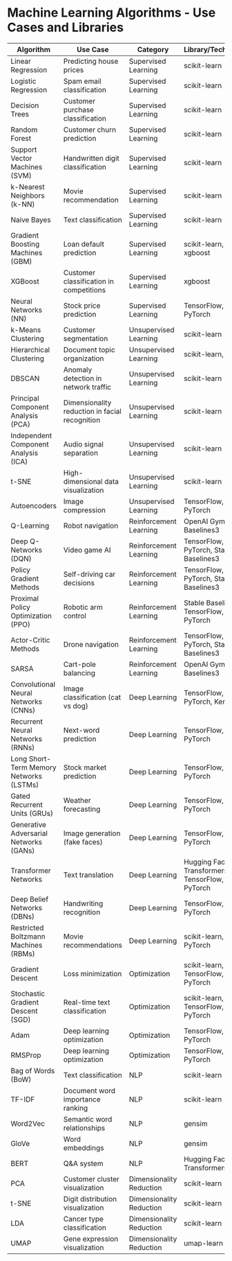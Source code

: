 # Machine Learning Algorithms - Use Cases and Libraries

| **Algorithm**                      | **Use Case**                                  | **Category**               | **Library/Technology**               |
|-------------------------------------|-----------------------------------------------|----------------------------|--------------------------------------|
| Linear Regression                   | Predicting house prices                       | Supervised Learning         | scikit-learn                        |
| Logistic Regression                 | Spam email classification                    | Supervised Learning         | scikit-learn                        |
| Decision Trees                      | Customer purchase classification              | Supervised Learning         | scikit-learn                        |
| Random Forest                       | Customer churn prediction                     | Supervised Learning         | scikit-learn                        |
| Support Vector Machines (SVM)       | Handwritten digit classification              | Supervised Learning         | scikit-learn                        |
| k-Nearest Neighbors (k-NN)          | Movie recommendation                          | Supervised Learning         | scikit-learn                        |
| Naive Bayes                         | Text classification                           | Supervised Learning         | scikit-learn                        |
| Gradient Boosting Machines (GBM)    | Loan default prediction                       | Supervised Learning         | scikit-learn, xgboost               |
| XGBoost                             | Customer classification in competitions       | Supervised Learning         | xgboost                             |
| Neural Networks (NN)                | Stock price prediction                        | Supervised Learning         | TensorFlow, PyTorch                 |
| k-Means Clustering                  | Customer segmentation                         | Unsupervised Learning       | scikit-learn                        |
| Hierarchical Clustering             | Document topic organization                   | Unsupervised Learning       | scikit-learn, SciPy                 |
| DBSCAN                              | Anomaly detection in network traffic          | Unsupervised Learning       | scikit-learn                        |
| Principal Component Analysis (PCA)  | Dimensionality reduction in facial recognition| Unsupervised Learning       | scikit-learn                        |
| Independent Component Analysis (ICA)| Audio signal separation                       | Unsupervised Learning       | scikit-learn                        |
| t-SNE                               | High-dimensional data visualization           | Unsupervised Learning       | scikit-learn                        |
| Autoencoders                        | Image compression                             | Unsupervised Learning       | TensorFlow, PyTorch                 |
| Q-Learning                          | Robot navigation                              | Reinforcement Learning      | OpenAI Gym, Stable Baselines3       |
| Deep Q-Networks (DQN)               | Video game AI                                 | Reinforcement Learning      | TensorFlow, PyTorch, Stable Baselines3 |
| Policy Gradient Methods             | Self-driving car decisions                    | Reinforcement Learning      | TensorFlow, PyTorch, Stable Baselines3 |
| Proximal Policy Optimization (PPO)  | Robotic arm control                           | Reinforcement Learning      | Stable Baselines3, TensorFlow, PyTorch |
| Actor-Critic Methods                | Drone navigation                              | Reinforcement Learning      | TensorFlow, PyTorch, Stable Baselines3 |
| SARSA                               | Cart-pole balancing                           | Reinforcement Learning      | OpenAI Gym, Stable Baselines3       |
| Convolutional Neural Networks (CNNs)| Image classification (cat vs dog)             | Deep Learning               | TensorFlow, PyTorch, Keras          |
| Recurrent Neural Networks (RNNs)    | Next-word prediction                          | Deep Learning               | TensorFlow, PyTorch                 |
| Long Short-Term Memory Networks (LSTMs)| Stock market prediction                     | Deep Learning               | TensorFlow, PyTorch                 |
| Gated Recurrent Units (GRUs)        | Weather forecasting                           | Deep Learning               | TensorFlow, PyTorch                 |
| Generative Adversarial Networks (GANs)| Image generation (fake faces)                | Deep Learning               | TensorFlow, PyTorch                 |
| Transformer Networks                | Text translation                              | Deep Learning               | Hugging Face Transformers, TensorFlow, PyTorch |
| Deep Belief Networks (DBNs)         | Handwriting recognition                       | Deep Learning               | TensorFlow, PyTorch                 |
| Restricted Boltzmann Machines (RBMs)| Movie recommendations                         | Deep Learning               | scikit-learn, PyTorch               |
| Gradient Descent                    | Loss minimization                             | Optimization                | scikit-learn, TensorFlow, PyTorch   |
| Stochastic Gradient Descent (SGD)   | Real-time text classification                 | Optimization                | scikit-learn, TensorFlow, PyTorch   |
| Adam                                | Deep learning optimization                    | Optimization                | TensorFlow, PyTorch                 |
| RMSProp                             | Deep learning optimization                    | Optimization                | TensorFlow, PyTorch                 |
| Bag of Words (BoW)                  | Text classification                           | NLP                         | scikit-learn                        |
| TF-IDF                              | Document word importance ranking              | NLP                         | scikit-learn                        |
| Word2Vec                            | Semantic word relationships                   | NLP                         | gensim                              |
| GloVe                               | Word embeddings                               | NLP                         | gensim                              |
| BERT                                | Q&A system                                    | NLP                         | Hugging Face Transformers           |
| PCA                                 | Customer cluster visualization                | Dimensionality Reduction    | scikit-learn                        |
| t-SNE                               | Digit distribution visualization              | Dimensionality Reduction    | scikit-learn                        |
| LDA                                 | Cancer type classification                    | Dimensionality Reduction    | scikit-learn                        |
| UMAP                                | Gene expression visualization                 | Dimensionality Reduction    | umap-learn                          |

